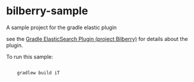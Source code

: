 # bilberry-sample
A sample project for the gradle elastic plugin

see the [Gradle ElasticSearch Plugin (project Bilberry)](https://github.com/amirkibbar/bilberry) for details about the
plugin.

To run this sample:

```bash

    gradlew build iT
    
```